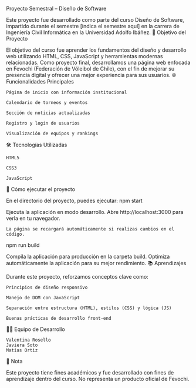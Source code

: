 Proyecto Semestral – Diseño de Software

Este proyecto fue desarrollado como parte del curso Diseño de Software, impartido durante el semestre [indica el semestre aquí] en la carrera de Ingeniería Civil Informática en la Universidad Adolfo Ibáñez.
🧩 Objetivo del Proyecto

El objetivo del curso fue aprender los fundamentos del diseño y desarrollo web utilizando HTML, CSS, JavaScript y herramientas modernas relacionadas. Como proyecto final, desarrollamos una página web enfocada en Fevochi (Federación de Vóleibol de Chile), con el fin de mejorar su presencia digital y ofrecer una mejor experiencia para sus usuarios.
🌐 Funcionalidades Principales

    Página de inicio con información institucional

    Calendario de torneos y eventos

    Sección de noticias actualizadas

    Registro y login de usuarios

    Visualización de equipos y rankings

🛠️ Tecnologías Utilizadas

    HTML5

    CSS3

    JavaScript

🚀 Cómo ejecutar el proyecto

En el directorio del proyecto, puedes ejecutar:
npm start

Ejecuta la aplicación en modo desarrollo.
Abre http://localhost:3000 para verla en tu navegador.

    La página se recargará automáticamente si realizas cambios en el código.

npm run build

Compila la aplicación para producción en la carpeta build.
Optimiza automáticamente la aplicación para su mejor rendimiento.
📚 Aprendizajes

Durante este proyecto, reforzamos conceptos clave como:

    Principios de diseño responsivo

    Manejo de DOM con JavaScript

    Separación entre estructura (HTML), estilos (CSS) y lógica (JS)

    Buenas prácticas de desarrollo front-end

👨‍💻 Equipo de Desarrollo

    Valentina Rosello
    Javiera Soto
    Matias Ortiz

📌 Nota

Este proyecto tiene fines académicos y fue desarrollado con fines de aprendizaje dentro del curso. No representa un producto oficial de Fevochi.
